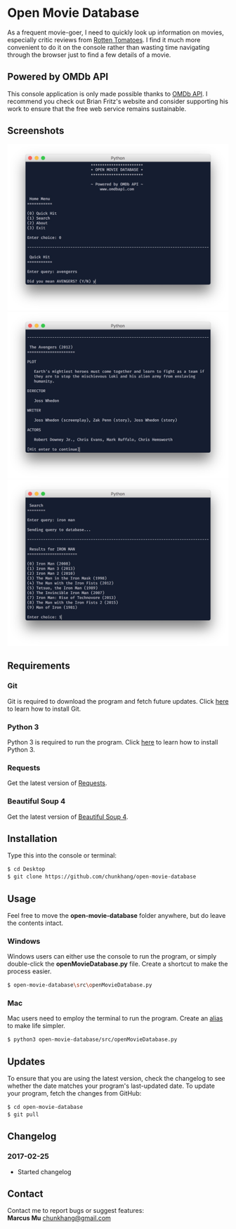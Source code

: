 # Open Movie Database
As a frequent movie-goer, I need to quickly look up information on movies, especially critic reviews from [Rotten Tomatoes](https://www.rottentomatoes.com). I find it much more convenient to do it on the console rather than wasting time navigating through the browser just to find a few details of a movie.

## Powered by OMDb API
This console application is only made possible thanks to [OMDb API](http://www.omdbapi.com). I recommend you check out Brian Fritz's website and consider supporting his work to ensure that the free web service remains sustainable.

## Screenshots
![Autocorrection](/img/autocorrection.jpg)
![Quick Hit](/img/quick_hit.jpg)
![Search](/img/search.jpg)

## Requirements
### Git
Git is required to download the program and fetch future updates. Click [here](https://git-scm.com/book/en/v2/Getting-Started-Installing-Git) to learn how to install Git.
### Python 3
Python 3 is required to run the program. Click [here](http://www.diveintopython3.net/installing-python.html) to learn how to install Python 3.
### Requests
Get the latest version of [Requests](http://docs.python-requests.org/en/master/user/install/#install). 
### Beautiful Soup 4
Get the latest version of [Beautiful Soup 4](http://docs.python-requests.org/en/master/user/install/#install).

## Installation
Type this into the console or terminal:
```sh
$ cd Desktop
$ git clone https://github.com/chunkhang/open-movie-database
```

## Usage
Feel free to move the **open-movie-database** folder anywhere, but do leave the contents intact. 
### Windows
Windows users can either use the console to run the program, or simply double-click the **openMovieDatabase.py** file. Create a shortcut to make the process easier. 
```sh
$ open-movie-database\src\openMovieDatabase.py
```
### Mac
Mac users need to employ the terminal to run the program. Create an [alias](http://www.hostingadvice.com/how-to/set-command-aliases-linuxubuntudebian/) to make life simpler.
```sh
$ python3 open-movie-database/src/openMovieDatabase.py
```

## Updates
To ensure that you are using the latest version, check the changelog to see whether the date matches your program's last-updated date. To update your program, fetch the changes from GitHub:
```sh
$ cd open-movie-database
$ git pull
```

## Changelog

### 2017-02-25
* Started changelog 

## Contact
Contact me to report bugs or suggest features: <br />
**Marcus Mu** chunkhang@gmail.com
